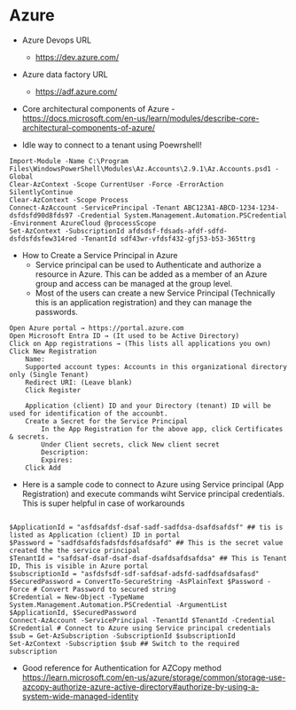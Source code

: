 Azure 
=====

* Azure Devops URL
    - https://dev.azure.com/
* Azure data factory URL
    - https://adf.azure.com/ 

* Core architectural components of Azure - https://docs.microsoft.com/en-us/learn/modules/describe-core-architectural-components-of-azure/ 

* Idle way to connect to a tenant using Poewrshell! 
```
Import-Module -Name C:\Program Files\WindowsPowerShell\Modules\Az.Accounts\2.9.1\Az.Accounts.psd1 -Global
Clear-AzContext -Scope CurrentUser -Force -ErrorAction SilentlyContinue
Clear-AzContext -Scope Process
Connect-AzAccount -ServicePrincipal -Tenant ABC123A1-ABCD-1234-1234-dsfdsfd90d8fds97 -Credential System.Management.Automation.PSCredential -Environment AzureCloud @processScope
Set-AzContext -SubscriptionId afdsdsf-fdsads-afdf-sdfd-dsfdsfdsfew314red -TenantId sdf43wr-vfdsf432-gfj53-b53-365ttrg
```

* How to Create a Service Principal in Azure
    - Service principal can be used to Authenticate and authorize a resource in Azure. This can be added as a member of an Azure group and access can be managed at the group level.
    - Most of the users can create a new Service Principal (Technically this is an application registration) and they can manage the passwords.
```
Open Azure portal → https://portal.azure.com
Open Microsoft Entra ID → (It used to be Active Directory)
Click on App registrations → (This lists all applications you own)
Click New Registration
    Name: 
    Supported account types: Accounts in this organizational directory only (Single Tenant)
    Redirect URI: (Leave blank)
    Click Register

    Application (client) ID and your Directory (tenant) ID will be used for identification of the accounbt. 
    Create a Secret for the Service Principal
        In the App Registration for the above app, click Certificates & secrets.
        Under Client secrets, click New client secret
        Description: 
        Expires: 
    Click Add

```

* Here is a sample code to connect to Azure using Service principal (App Registration) and execute commands wiht Service principal credentials. This is super helpful in case of workarounds
```

$ApplicationId = "asfdsafdsf-dsaf-sadf-sadfdsa-dsafdsafdsf" ## tis is listed as Application (client) ID in portal
$Password = "sadfdsafdsfadsfdsfdsafdsafd" ## This is the secret value created the the service principal 
$TenantId = "safdsaf-dsaf-dsaf-dsaf-dsafdsafdsafdsa" ## This is Tenant ID, This is visible in Azure portal
$subscriptionId = "asfdsfsdf-sdf-safdsaf-adsfd-sadfdsafdsafasd" 
$SecuredPassword = ConvertTo-SecureString -AsPlainText $Password -Force # Convert Password to secured string 
$Credential = New-Object -TypeName System.Management.Automation.PSCredential -ArgumentList $ApplicationId, $SecuredPassword 
Connect-AzAccount -ServicePrincipal -TenantId $TenantId -Credential $Credential # Connect to Azure using Service principal credentials 
$sub = Get-AzSubscription -SubscriptionId $subscriptionId 
Set-AzContext -Subscription $sub ## Switch to the required subscription 
```

* Good reference for Authentication for AZCopy method
https://learn.microsoft.com/en-us/azure/storage/common/storage-use-azcopy-authorize-azure-active-directory#authorize-by-using-a-system-wide-managed-identity


